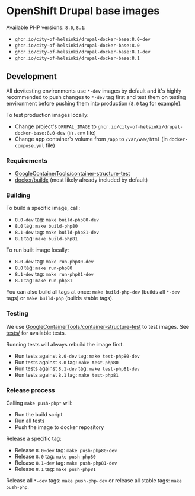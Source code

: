 # OpenShift Drupal base images

Available PHP versions: `8.0`, `8.1`:

- `ghcr.io/city-of-helsinki/drupal-docker-base:8.0-dev`
- `ghcr.io/city-of-helsinki/drupal-docker-base:8.0`
- `ghcr.io/city-of-helsinki/drupal-docker-base:8.1-dev`
- `ghcr.io/city-of-helsinki/drupal-docker-base:8.1`

## Development

All dev/testing environments use `*-dev` images by default and it's highly recommended to push changes to `*-dev` tag first and test them on testing environment before pushing them into production (`8.0` tag for example).

To test production images locally:
- Change project's `DRUPAL_IMAGE` to `ghcr.io/city-of-helsinki/drupal-docker-base:8.0-dev` (in `.env` file)
- Change app container's volume from `/app` to `/var/www/html` (in `docker-compose.yml` file)

### Requirements

- [GoogleContainerTools/container-structure-test](https://github.com/GoogleContainerTools/container-structure-test)
- [docker/buildx](https://github.com/docker/buildx) (most likely already included by default)

### Building

To build a specific image, call:

- `8.0-dev` tag: `make build-php80-dev`
- `8.0` tag: `make build-php80`
- `8.1-dev` tag: `make build-php81-dev`
- `8.1` tag: `make build-php81`

To run built image locally:

- `8.0-dev` tag: `make run-php80-dev`
- `8.0` tag: `make run-php80`
- `8.1-dev` tag: `make run-php81-dev`
- `8.1` tag: `make run-php81`

You can also build all tags at once: `make build-php-dev` (builds all `*-dev` tags) or `make build-php` (builds stable tags).

### Testing

We use [GoogleContainerTools/container-structure-test](https://github.com/GoogleContainerTools/container-structure-test) to test images. See [tests/](tests/) for available tests.

Running tests will always rebuild the image first.

- Run tests against `8.0-dev` tag: `make test-php80-dev`
- Run tests against `8.0` tag: `make test-php80`
- Run tests against `8.1-dev` tag: `make test-php81-dev`
- Run tests against `8.1` tag: `make test-php81`

### Release process

Calling `make push-php*` will:
- Run the build script
- Run all tests
- Push the image to docker repository

Release a specific tag:

- Release `8.0-dev` tag: `make push-php80-dev`
- Release `8.0` tag: `make push-php80`
- Release `8.1-dev` tag: `make push-php81-dev`
- Release `8.1` tag: `make push-php81`

Release all `*-dev` tags: `make push-php-dev` or release all stable tags: `make push-php`.
